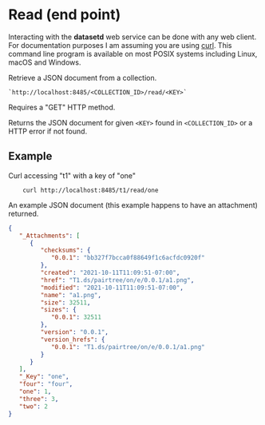
Read (end point)
================

Interacting with the __datasetd__ web service can be done with any web client. For documentation purposes I am assuming you are using [curl](https://curl.se/). This command line program is available on most POSIX systems including Linux, macOS and Windows.

Retrieve a JSON document from a collection.

    `http://localhost:8485/<COLLECTION_ID>/read/<KEY>`

Requires a "GET" HTTP method.

Returns the JSON document for given `<KEY>` found in `<COLLECTION_ID>` or a HTTP error if not found.

Example
-------

Curl accessing "t1" with a key of "one"

```shell
    curl http://localhost:8485/t1/read/one
```

An example JSON document (this example happens to have an attachment) returned.

```json
{
   "_Attachments": [
      {
         "checksums": {
            "0.0.1": "bb327f7bcca0f88649f1c6acfdc0920f"
         },
         "created": "2021-10-11T11:09:51-07:00",
         "href": "T1.ds/pairtree/on/e/0.0.1/a1.png",
         "modified": "2021-10-11T11:09:51-07:00",
         "name": "a1.png",
         "size": 32511,
         "sizes": {
            "0.0.1": 32511
         },
         "version": "0.0.1",
         "version_hrefs": {
            "0.0.1": "T1.ds/pairtree/on/e/0.0.1/a1.png"
         }
      }
   ],
   "_Key": "one",
   "four": "four",
   "one": 1,
   "three": 3,
   "two": 2
}
```


